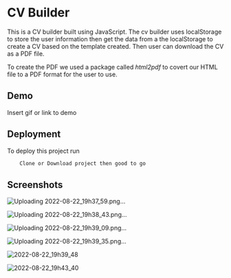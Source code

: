 
# CV Builder

This is a CV builder built using JavaScript. The cv builder uses
localStorage to store the user information then get the data from a the localStorage
to create a CV based on the template created. Then user can download the CV as a PDF file.

To create the PDF we used a package called *html2pdf* to covert our HTML file to a PDF format for the user to use.


## Demo

Insert gif or link to demo


## Deployment

To deploy this project run

```bash
    Clone or Download project then good to go
```



## Screenshots

![Uploading 2022-08-22_19h37_59.png…]()

![Uploading 2022-08-22_19h38_43.png…]()

![Uploading 2022-08-22_19h39_09.png…]()

![Uploading 2022-08-22_19h39_35.png…]()

![2022-08-22_19h39_48](https://user-images.githubusercontent.com/12045891/186131269-0e082fa3-92fa-4320-8bbc-9ea4aa5df3c4.png)

![2022-08-22_19h43_40](https://user-images.githubusercontent.com/12045891/186131287-0c6db104-afa0-4fb1-84fc-6ed6ca27a706.png)


